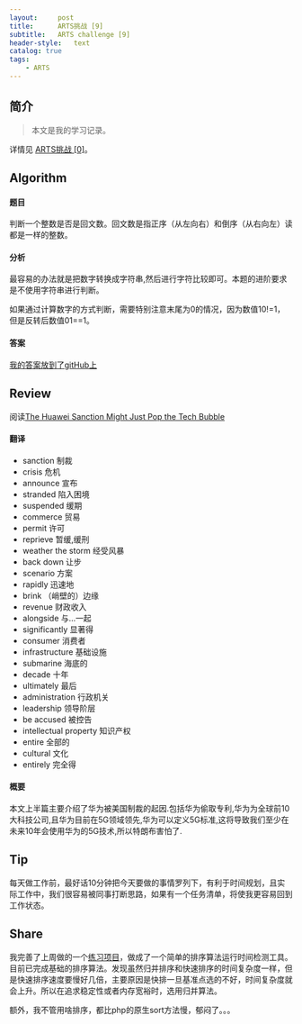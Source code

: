 ```yaml
---
layout:     post
title:      ARTS挑战 [9]
subtitle:   ARTS challenge [9]
header-style:   text
catalog: true
tags:
    - ARTS
---
```


## 简介
> 本文是我的学习记录。

详情见 [ARTS挑战 [0]](https://andongshen.com/2019/03/31/ARTS-0/)。

## Algorithm

#### 题目

判断一个整数是否是回文数。回文数是指正序（从左向右）和倒序（从右向左）读都是一样的整数。

#### 分析

最容易的办法就是把数字转换成字符串,然后进行字符比较即可。本题的进阶要求是不使用字符串进行判断。

如果通过计算数字的方式判断，需要特别注意末尾为0的情况，因为数值10!=1，但是反转后数值01==1。

#### 答案

[我的答案放到了gitHub上](https://github.com/AnthonySAD/leedcode/tree/master/Arithmetic/0009.PalindromeNumber)

## Review

阅读[The Huawei Sanction Might Just Pop the Tech Bubble](https://onezero.medium.com/the-huawei-sanction-might-just-pop-the-tech-bubble-f7e800e3174)

#### 翻译

- sanction 制裁
- crisis 危机
- announce 宣布
- stranded 陷入困境
- suspended 缓期
- commerce 贸易
- permit 许可
- reprieve 暂缓,缓刑
- weather the storm 经受风暴
- back down 让步
- scenario 方案
- rapidly 迅速地
- brink （峭壁的）边缘
- revenue 财政收入
- alongside 与...一起
- significantly 显著得
- consumer 消费者
- infrastructure 基础设施
- submarine 海底的
- decade 十年
- ultimately 最后
- administration 行政机关
- leadership 领导阶层
- be accused 被控告
- intellectual property 知识产权
- entire 全部的
- cultural 文化
- entirely 完全得

#### 概要

本文上半篇主要介绍了华为被美国制裁的起因.包括华为偷取专利,华为为全球前10大科技公司,且华为目前在5G领域领先,华为可以定义5G标准,这将导致我们至少在未来10年会使用华为的5G技术,所以特朗布害怕了.

## Tip

每天做工作前，最好话10分钟把今天要做的事情罗列下，有利于时间规划，且实际工作中，我们很容易被同事打断思路，如果有一个任务清单，将使我更容易回到工作状态。

## Share

我完善了上周做的一个[练习项目](https://github.com/AnthonySAD/Practice)，做成了一个简单的排序算法运行时间检测工具。目前已完成基础的排序算法。发现虽然归并排序和快速排序的时间复杂度一样，但是快速排序速度要慢好几倍，主要原因是快排一旦基准点选的不好，时间复杂度就会上升。所以在追求稳定性或者内存宽裕时，选用归并算法。

额外，我不管用啥排序，都比php的原生sort方法慢，郁闷了。。。